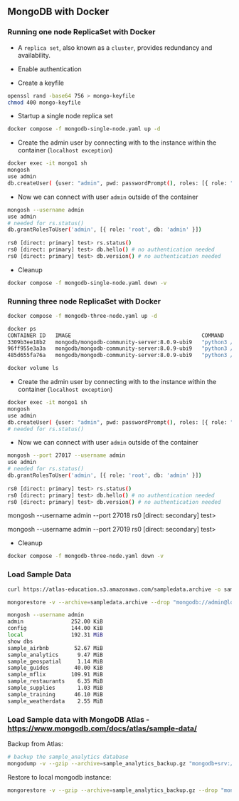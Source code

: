 ## MongoDB with Docker

### Running one node ReplicaSet with Docker

- A `replica set`, also known as a `cluster`, provides redundancy and availability.
- Enable authentication


- Create a keyfile

```bash
openssl rand -base64 756 > mongo-keyfile
chmod 400 mongo-keyfile
```

- Startup a single node replica set

```bash
docker compose -f mongodb-single-node.yaml up -d
```

- Create the admin user by connecting with to the instance within the container (`localhost exception`)

```bash
docker exec -it mongo1 sh
mongosh 
use admin
db.createUser( {user: "admin", pwd: passwordPrompt(), roles: [{ role: "userAdminAnyDatabase", db: "admin" }]})
```

- Now we can connect with user `admin` outside of the container

```bash
mongosh --username admin
use admin
# needed for rs.status()
db.grantRolesToUser('admin', [{ role: 'root', db: 'admin' }])
 
rs0 [direct: primary] test> rs.status()
rs0 [direct: primary] test> db.hello() # no authentication needed
rs0 [direct: primary] test> db.version() # no authentication needed
```

- Cleanup

```bash
docker compose -f mongodb-single-node.yaml down -v
```

### Running three node ReplicaSet with Docker

```bash
docker compose -f mongodb-three-node.yaml up -d

docker ps 
CONTAINER ID   IMAGE                                         COMMAND                  CREATED          STATUS                    PORTS                                 NAMES
3309b3ee18b2   mongodb/mongodb-community-server:8.0.9-ubi9   "python3 /usr/local/…"   13 seconds ago   Up 13 seconds (healthy)   0.0.0.0:27017->27017/tcp              mongo1
96ff955e3a3a   mongodb/mongodb-community-server:8.0.9-ubi9   "python3 /usr/local/…"   13 seconds ago   Up 13 seconds             27017/tcp, 0.0.0.0:27018->27018/tcp   mongo2
485d655fa76a   mongodb/mongodb-community-server:8.0.9-ubi9   "python3 /usr/local/…"   13 seconds ago   Up 13 seconds             27017/tcp, 0.0.0.0:27019->27019/tcp   mongo3

docker volume ls 
```

- Create the admin user by connecting with to the instance within the container (`localhost exception`)

```bash
docker exec -it mongo1 sh
mongosh 
use admin
db.createUser( {user: "admin", pwd: passwordPrompt(), roles: [{ role: "userAdminAnyDatabase", db: "admin" }]})
# needed for rs.status()
```

- Now we can connect with user `admin` outside of the container

```bash
mongosh --port 27017 --username admin
use admin
# needed for rs.status()
db.grantRolesToUser('admin', [{ role: 'root', db: 'admin' }])
 
rs0 [direct: primary] test> rs.status()
rs0 [direct: primary] test> db.hello() # no authentication needed 
rs0 [direct: primary] test> db.version() # no authentication needed
```

mongosh --username admin --port 27018
rs0 [direct: secondary] test>

mongosh --username admin --port 27019
rs0 [direct: secondary] test>

- Cleanup

```bash
docker compose -f mongodb-three-node.yaml down -v
```

### Load Sample Data

```bash
curl https://atlas-education.s3.amazonaws.com/sampledata.archive -o sampledata.archive
```

```bash
mongorestore -v --archive=sampledata.archive --drop "mongodb://admin@localhost:27017"
```

```bash
mongosh --username admin
admin               252.00 KiB
config              144.00 KiB
local               192.31 MiB
show dbs
sample_airbnb        52.67 MiB
sample_analytics      9.47 MiB
sample_geospatial     1.14 MiB
sample_guides        40.00 KiB
sample_mflix        109.91 MiB
sample_restaurants    6.35 MiB
sample_supplies       1.03 MiB
sample_training      46.10 MiB
sample_weatherdata    2.55 MiB


```

### Load Sample data with MongoDB Atlas - https://www.mongodb.com/docs/atlas/sample-data/

Backup from Atlas:

```bash
# backup the sample_analytics database
mongodump -v --gzip --archive=sample_analytics_backup.gz "mongodb+srv://altfatterz@demo-cluster.odqjme8.mongodb.net/sample_analytics"
```

Restore to local mongodb instance:

```bash
mongorestore -v --gzip --archive=sample_analytics_backup.gz --drop "mongodb://localhost:27017"
```